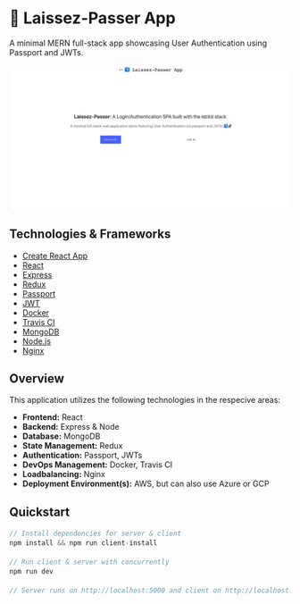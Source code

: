 # 🛂 Laissez-Passer App

A minimal MERN full-stack app showcasing User Authentication using Passport and JWTs.

![app-demo](./README/app-demo.png)

## Technologies & Frameworks

- [Create React App](https://facebook.github.io/create-react-app/)
- [React](https://reactjs.org/)
- [Express](https://expressjs.com/)
- [Redux](https://redux.js.org/)
- [Passport](http://www.passportjs.org/)
- [JWT](https://jwt.io/)
- [Docker](https://www.docker.com/)
- [Travis CI](https://travis-ci.org/)
- [MongoDB](https://www.mongodb.com/)
- [Node.js](https://nodejs.org/en/)
- [Nginx](https://www.nginx.com)

## Overview

This application utilizes the following technologies in the respecive areas:

- **Frontend:** React
- **Backend:** Express & Node
- **Database:** MongoDB
- **State Management:** Redux
- **Authentication:** Passport, JWTs
- **DevOps Management:** Docker, Travis CI
- **Loadbalancing:** Nginx
- **Deployment Environment(s):** AWS, but can also use Azure or GCP

## Quickstart

```javascript
// Install dependencies for server & client
npm install && npm run client-install

// Run client & server with concurrently
npm run dev

// Server runs on http://localhost:5000 and client on http://localhost:3000
```
